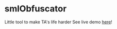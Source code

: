 smlObfuscator
=============

Little tool to make TA's life harder
See live demo [here](http://kpj.github.com/smlObfuscator/)!
